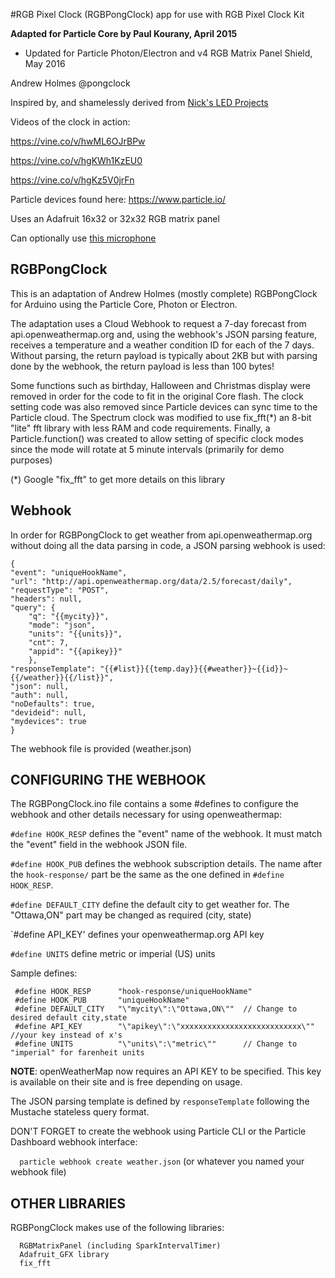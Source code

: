 #RGB Pixel Clock (RGBPongClock) app for use with RGB Pixel Clock Kit

**Adapted for Particle Core by Paul Kourany, April 2015**
- Updated for Particle Photon/Electron and v4 RGB Matrix Panel Shield, May 2016

Andrew Holmes @pongclock

Inspired by, and shamelessly derived from [Nick's LED Projects](https://123led.wordpress.com/about/)

Videos of the clock in action:

https://vine.co/v/hwML6OJrBPw

https://vine.co/v/hgKWh1KzEU0

https://vine.co/v/hgKz5V0jrFn


Particle devices found here:
https://www.particle.io/

Uses an Adafruit 16x32 or 32x32 RGB matrix panel

Can optionally use [this microphone](http://www.adafruit.com/products/1063)

RGBPongClock
------------
This is an adaptation of Andrew Holmes (mostly complete) RGBPongClock for Arduino
using the Particle Core, Photon or Electron.  

The adaptation uses a Cloud Webhook to request a 7-day forecast from api.openweathermap.org
and, using the webhook's JSON parsing feature, receives a temperature and a weather condition
ID for each of the 7 days.  Without parsing, the return payload is typically about 2KB but
with parsing done by the webhook, the return payload is less than 100 bytes!

Some functions such as birthday, Halloween and Christmas display were removed in order for the
code to fit in the original Core flash.  The clock setting code was also removed since Particle devices can sync time to
the Particle cloud.  The Spectrum clock was modified to use fix_fft(*) an 8-bit "lite" fft library with
less RAM and code requirements.  Finally, a Particle.function() was created to allow setting of
specific clock modes since the mode will rotate at 5 minute intervals (primarily for demo purposes)

(*) Google "fix_fft" to get more details on this library 

Webhook
-------
In order for RGBPongClock to get weather from api.openweathermap.org without doing all the
data parsing in code, a JSON parsing webhook is used:

```
{
"event": "uniqueHookName",
"url": "http://api.openweathermap.org/data/2.5/forecast/daily",
"requestType": "POST",
"headers": null,
"query": {
	"q": "{{mycity}}",
	"mode": "json",
	"units": "{{units}}",
	"cnt": 7,
	"appid": "{{apikey}}"
	},
"responseTemplate": "{{#list}}{{temp.day}}{{#weather}}~{{id}}~{{/weather}}{{/list}}",
"json": null,
"auth": null,
"noDefaults": true,
"devideid": null,
"mydevices": true
}
```

The webhook file is provided (weather.json)

CONFIGURING THE WEBHOOK
--------------
The RGBPongClock.ino file contains a some #defines to configure the webhook and other details necessary
for using openweathermap:

`#define HOOK_RESP` defines the "event" name of the webhook.  It must match the "event" field in the
webhook JSON file.

`#define HOOK_PUB` defines the webhook subscription details.  The name after the `hook-response/` part be
the same as the one defined in `#define HOOK_RESP`.

`#define DEFAULT_CITY` define the default city to get weather for.  The "Ottawa,ON" part may be changed
as required (city, state)

`#define API_KEY' defines your openweathermap.org API key

`#define UNITS`	define metric or imperial (US) units

Sample defines:
```
 #define HOOK_RESP		"hook-response/uniqueHookName"
 #define HOOK_PUB		"uniqueHookName"
 #define DEFAULT_CITY	"\"mycity\":\"Ottawa,ON\""	// Change to desired default city,state
 #define API_KEY		"\"apikey\":\"xxxxxxxxxxxxxxxxxxxxxxxxxxx\""  //your key instead of x's
 #define UNITS			"\"units\":\"metric\""		// Change to "imperial" for farenheit units
```
**NOTE**: openWeatherMap now requires an API KEY to be specified.  This key is available on
their site and is free depending on usage.

The JSON parsing template is defined by `responseTemplate` following the Mustache
stateless query format.


DON'T FORGET to create the webhook using Particle CLI or the Particle Dashboard webhook interface:

```  particle webhook create weather.json```  (or whatever you named your webhook file)

  
OTHER LIBRARIES
---------------

RGBPongClock makes use of the following libraries:
```
  RGBMatrixPanel (including SparkIntervalTimer)
  Adafruit_GFX library
  fix_fft
```
